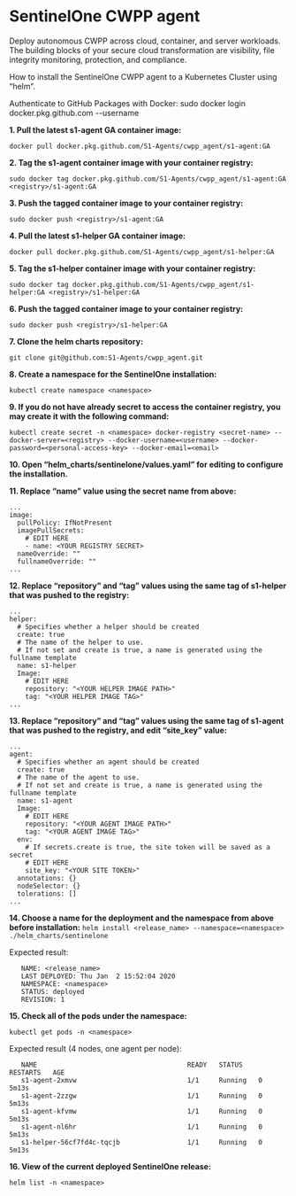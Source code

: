 # SentinelOne CWPP agent
Deploy autonomous CWPP across cloud, container, and server workloads. The building blocks of your secure cloud transformation are visibility, file integrity monitoring, protection,
and compliance.

How to install the SentinelOne CWPP agent to a Kubernetes Cluster using “helm”.

Authenticate to GitHub Packages with Docker:
sudo docker login docker.pkg.github.com --username <username>

**1. Pull the latest s1-agent GA container image:**
```
docker pull docker.pkg.github.com/S1-Agents/cwpp_agent/s1-agent:GA
```


**2. Tag the s1-agent container image with your container registry:**
```
sudo docker tag docker.pkg.github.com/S1-Agents/cwpp_agent/s1-agent:GA <registry>/s1-agent:GA
```


**3. Push the tagged container image to your container registry:**
```
sudo docker push <registry>/s1-agent:GA
```


**4. Pull the latest s1-helper GA container image:**
```
docker pull docker.pkg.github.com/S1-Agents/cwpp_agent/s1-helper:GA
```


**5. Tag the s1-helper container image with your container registry:**
```
sudo docker tag docker.pkg.github.com/S1-Agents/cwpp_agent/s1-helper:GA <registry>/s1-helper:GA
```


**6. Push the tagged container image to your container registry:**
```
sudo docker push <registry>/s1-helper:GA
```

**7. Clone the helm charts repository:**
```
git clone git@github.com:S1-Agents/cwpp_agent.git
```

**8. Create a namespace for the SentinelOne installation:**
```
kubectl create namespace <namespace>
```

**9. If you do not have already secret to access the container registry, you may create it with the following command:**
```
kubectl create secret -n <namespace> docker-registry <secret-name> --docker-server=<registry> --docker-username=<username> --docker-password=<personal-access-key> --docker-email=<email>
```

**10. Open “helm_charts/sentinelone/values.yaml” for editing to configure the installation.**

**11. Replace “name” value using the secret name from above:**
```
...
image:
  pullPolicy: IfNotPresent
  imagePullSecrets:
    # EDIT HERE
    - name: <YOUR REGISTRY SECRET>
  nameOverride: ""
  fullnameOverride: ""
...
```

**12. Replace “repository” and “tag” values using the same tag of s1-helper that was pushed to the registry:**
```
...
helper:
  # Specifies whether a helper should be created
  create: true
  # The name of the helper to use.
  # If not set and create is true, a name is generated using the fullname template
  name: s1-helper
  Image:
    # EDIT HERE
    repository: "<YOUR HELPER IMAGE PATH>"
    tag: "<YOUR HELPER IMAGE TAG>"
...
```


**13. Replace “repository” and “tag” values using the same tag of s1-agent that was pushed to the registry, and edit “site_key” value:**
```
...
agent:
  # Specifies whether an agent should be created
  create: true
  # The name of the agent to use.
  # If not set and create is true, a name is generated using the fullname template
  name: s1-agent
  Image:
    # EDIT HERE
    repository: "<YOUR AGENT IMAGE PATH>"
    tag: "<YOUR AGENT IMAGE TAG>"
  env:
    # If secrets.create is true, the site token will be saved as a secret
    # EDIT HERE
    site_key: "<YOUR SITE TOKEN>"
  annotations: {}
  nodeSelector: {}
  tolerations: []
...
```

**14. Choose a name for the deployment and the namespace from above before installation:**
```helm install <release_name> --namespace=<namespace> ./helm_charts/sentinelone```

Expected result:
```
   NAME: <release_name>
   LAST DEPLOYED: Thu Jan  2 15:52:04 2020
   NAMESPACE: <namespace>
   STATUS: deployed
   REVISION: 1
```

**15. Check all of the pods under the namespace:**
```
kubectl get pods -n <namespace>
```

Expected result (4 nodes, one agent per node):
```
   NAME                                      READY   STATUS    RESTARTS   AGE
   s1-agent-2xmvw                            1/1     Running   0          5m13s
   s1-agent-2zzgw                            1/1     Running   0          5m13s
   s1-agent-kfvmw                            1/1     Running   0          5m13s
   s1-agent-nl6hr                            1/1     Running   0          5m13s
   s1-helper-56cf7fd4c-tqcjb                 1/1     Running   0          5m13s
```

**16. View of the current deployed SentinelOne release:**
```
helm list -n <namespace>
```


